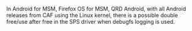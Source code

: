 In Android for MSM, Firefox OS for MSM, QRD Android, with all Android releases from CAF using the Linux kernel, there is a possible double free/use after free in the SPS driver when debugfs logging is used.